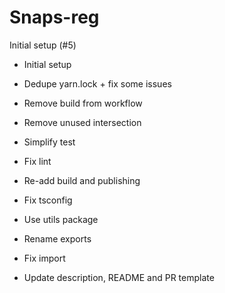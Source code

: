 # Snaps-reg
Initial setup (#5)
* Initial setup

* Dedupe yarn.lock + fix some issues

* Remove build from workflow

* Remove unused intersection

* Simplify test

* Fix lint

* Re-add build and publishing

* Fix tsconfig

* Use utils package

* Rename exports

* Fix import

* Update description, README and PR template
